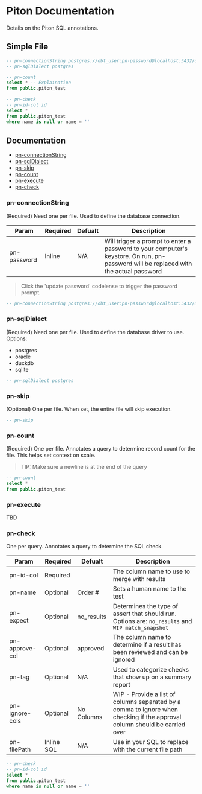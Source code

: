 # Piton Documentation

Details on the Piton SQL annotations.

## Simple File

```sql
-- pn-connectionString postgres://dbt_user:pn-password@localhost:5432/dbt_example
-- pn-sqlDialect postgres

-- pn-count
select * -- Explaination
from public.piton_test

-- pn-check
-- pn-id-col id
select *
from public.piton_test
where name is null or name = ''

```

## Documentation

* [pn-connectionString](#pn-connectionString)
* [pn-sqlDialect](#pn-sqlDialect)
* [pn-skip](#pn-skip)
* [pn-count](#pn-count)
* [pn-execute](#pn-execute)
* [pn-check](#pn-check)

### pn-connectionString

(Required) Need one per file. Used to define the database connection. 

| Param | Required | Defualt | Description |
| --- | --- | --- | --- |
| pn-password | Inline | N/A | Will trigger a prompt to enter a password to your computer's keystore. On run, pn-password will be replaced with the actual password |

> Click the 'update password' codelense to trigger the password prompt.

```sql
-- pn-connectionString postgres://dbt_user:pn-password@localhost:5432/dbt_example
```

### pn-sqlDialect

(Required) Need one per file. Used to define the database driver to use. Options: 
* postgres
* oracle
* duckdb
* sqlite

```sql
-- pn-sqlDialect postgres
```

### pn-skip

(Optional) One per file. When set, the entire file will skip execution.

```sql
-- pn-skip
```

### pn-count

(Required) One per file. Annotates a query to determine record count for the file. This helps set context on scale.

> TIP: Make sure a newline is at the end of the query

```sql
-- pn-count
select *
from public.piton_test

```

### pn-execute

TBD

### pn-check

One per query. Annotates a query to determine the SQL check.

| Param | Required | Defualt | Description |
| --- | --- | --- | --- |
| pn-id-col | Required | | The column name to use to merge with results |
| pn-name   | Optional | Order # | Sets a human name to the test |
| pn-expect   | Optional | no_results | Determines the type of assert that should run. Options are: `no_results` and `WIP match_snapshot` |
| pn-approve-col | Optional | approved | The column name to determine if a result has been reviewed and can be ignored |
| pn-tag | Optional | N/A | Used to categorize checks that show up on a summary report |
| pn-ignore-cols | Optional | No Columns | WIP - Provide a list of columns separated by a comma to ignore when checking if the approval column should be carried over |
| pn-filePath | Inline SQL | N/A | Use in your SQL to replace with the current file path |

```sql
-- pn-check
-- pn-id-col id
select *
from public.piton_test
where name is null or name = ''
```
